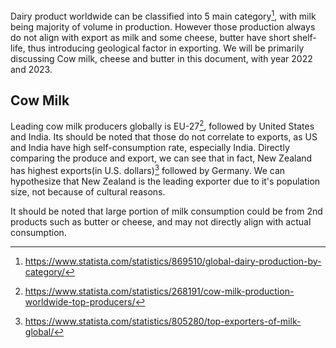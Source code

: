 
Dairy product worldwide can be classified into 5 main category[^1], with milk being majority of volume in production. However those production always do not align with export as milk and some cheese, butter have short shelf-life, thus introducing geological factor in exporting.
We will be primarily discussing Cow milk, cheese and butter in this document, with year 2022 and 2023.

## Cow Milk

Leading cow milk producers globally is EU-27[^2], followed by United States and India. Its should be noted that those do not correlate to exports, as US and India have high self-consumption rate, especially India. Directly comparing the produce and export, we can see that in fact, New Zealand has highest exports(in U.S. dollars)[^3] followed by Germany.
We can hypothesize that New Zealand is the leading exporter due to it's population size, not because of cultural reasons.

It should be noted that large portion of milk consumption could be from 2nd products such as butter or cheese, and may not directly align with actual consumption.






[^1]: https://www.statista.com/statistics/869510/global-dairy-production-by-category/
[^2]: https://www.statista.com/statistics/268191/cow-milk-production-worldwide-top-producers/
[^3]: https://www.statista.com/statistics/805280/top-exporters-of-milk-global/
